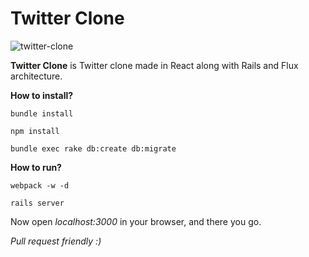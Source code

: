 Twitter Clone
=============

![twitter-clone](http://i.imgur.com/LlBeGd3.png?1)

**Twitter Clone** is Twitter clone made in React along with Rails and Flux architecture.

**How to install?**

`bundle install`

`npm install`

`bundle exec rake db:create db:migrate`

**How to run?**

`webpack -w -d`

`rails server`

Now open *localhost:3000* in your browser, and there you go.

*Pull request friendly :)*
